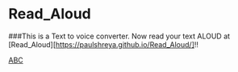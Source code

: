 # Read_Aloud

###This is a Text to voice converter. Now read your text ALOUD at [Read_Aloud][https://paulshreya.github.io/Read_Aloud/]!!

[ABC]([https://paulshreya.github.io/Read_Aloud/])
